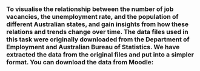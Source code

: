 ### To visualise the relationship between the number of job vacancies, the unemployment rate, and the population of different Australian states, and gain insights from how these relations and trends change over time. The data files used in this task were originally downloaded from the Department of Employment and Australian Bureau of Statistics. We have extracted the data from the original files and put into a simpler format. You can download the data from Moodle:
